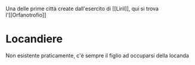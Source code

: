 Una delle prime città create dall'esercito di [[Liril]], qui si trova l'[[Orfanotrofio]] 
# Locandiere 
Non esistente praticamente, c'è sempre il figlio ad occuparsi della locanda